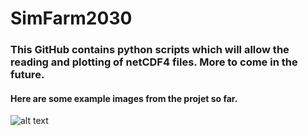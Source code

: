 
# SimFarm2030

### This GitHub contains python scripts which will allow the reading and plotting of netCDF4 files. More to come in the future.

#### Here are some example images from the projet so far. 



![alt text](https://raw.githubusercontent.com/AnBowell/SimFarm2030/master/Example_Images/Monthly_Temps_final.gif)